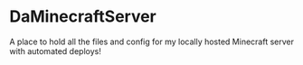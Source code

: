 # DaMinecraftServer
A place to hold all the files and config for my locally hosted Minecraft server with automated deploys!
